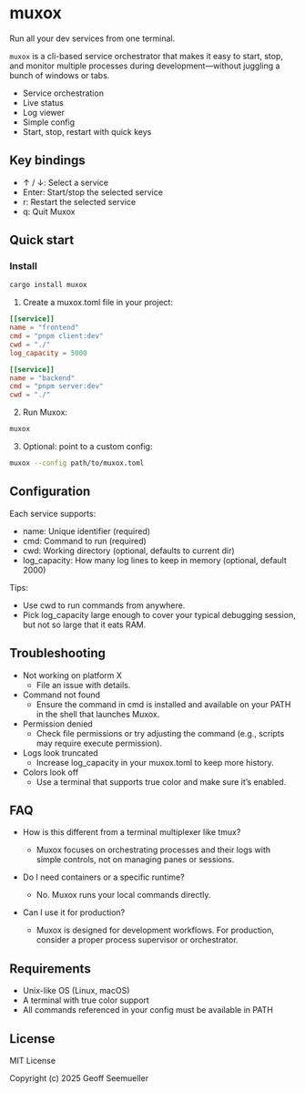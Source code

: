 # muxox

Run all your dev services from one terminal.

`muxox` is a cli-based service orchestrator that makes it easy to start, stop, and monitor multiple processes during development—without juggling a bunch of windows or tabs.

- Service orchestration
- Live status
- Log viewer
- Simple config
- Start, stop, restart with quick keys


## Key bindings

- ↑ / ↓: Select a service
- Enter: Start/stop the selected service
- r: Restart the selected service
- q: Quit Muxox


## Quick start
### Install
```bash
cargo install muxox
```
1) Create a muxox.toml file in your project:
```toml
[[service]]
name = "frontend"
cmd = "pnpm client:dev"
cwd = "./"
log_capacity = 5000

[[service]]
name = "backend"
cmd = "pnpm server:dev"
cwd = "./"
```
2) Run Muxox:
```bash
muxox
```
3) Optional: point to a custom config:
```bash
muxox --config path/to/muxox.toml
```
## Configuration

Each service supports:

- name: Unique identifier (required)
- cmd: Command to run (required)
- cwd: Working directory (optional, defaults to current dir)
- log_capacity: How many log lines to keep in memory (optional, default 2000)

Tips:
- Use cwd to run commands from anywhere.
- Pick log_capacity large enough to cover your typical debugging session, but not so large that it eats RAM.

## Troubleshooting
- Not working on platform X
  - File an issue with details.
- Command not found
  - Ensure the command in cmd is installed and available on your PATH in the shell that launches Muxox.
- Permission denied
  - Check file permissions or try adjusting the command (e.g., scripts may require execute permission).
- Logs look truncated
  - Increase log_capacity in your muxox.toml to keep more history.
- Colors look off
  - Use a terminal that supports true color and make sure it’s enabled.

## FAQ

- How is this different from a terminal multiplexer like tmux?
  - Muxox focuses on orchestrating processes and their logs with simple controls, not on managing panes or sessions.

- Do I need containers or a specific runtime?
  - No. Muxox runs your local commands directly.

- Can I use it for production?
  - Muxox is designed for development workflows. For production, consider a proper process supervisor or orchestrator.

## Requirements

- Unix-like OS (Linux, macOS)
- A terminal with true color support
- All commands referenced in your config must be available in PATH

## License

MIT License

Copyright (c) 2025 Geoff Seemueller